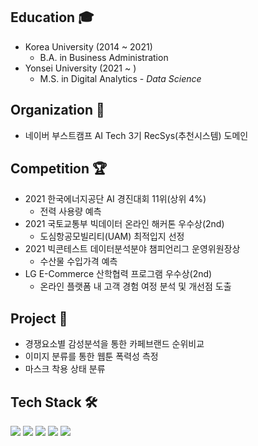 ## Education 🎓  
- Korea University (2014 ~ 2021)  
  - B.A. in Business Administration  
- Yonsei University (2021 ~ )  
  - M.S. in Digital Analytics - _Data Science_
## Organization 🙋
- 네이버 부스트캠프 AI Tech 3기 RecSys(추천시스템) 도메인
## Competition 🏆
- 2021 한국에너지공단 AI 경진대회 11위(상위 4%)
  - 전력 사용량 예측
- 2021 국토교통부 빅데이터 온라인 해커톤 우수상(2nd)
  - 도심항공모빌리티(UAM) 최적입지 선정
- 2021 빅콘테스트 데이터분석분야 챔피언리그 운영위원장상
  - 수산물 수입가격 예측
- LG E-Commerce 산학협력 프로그램 우수상(2nd)
  - 온라인 플랫폼 내 고객 경험 여정 분석 및 개선점 도출
## Project 💼
- 경쟁요소별 감성분석을 통한 카페브랜드 순위비교
- 이미지 분류를 통한 웹툰 폭력성 측정
- 마스크 착용 상태 분류
## Tech Stack 🛠️
<img src="https://img.shields.io/badge/Python-3766AB?style=flat-square&logo=Python&logoColor=white"/></a> 
<img src="https://img.shields.io/badge/R-276DC3?style=flat-square&logo=R&logoColor=white"/></a> 
<img src="https://img.shields.io/badge/Pytorch-EE4C2C?style=flat-square&logo=Pytorch&logoColor=white"/></a> 
<img src="https://img.shields.io/badge/TensorFlow-FF6F00?style=flat-square&logo=TensorFlow&logoColor=white"/></a> 
<img src="https://img.shields.io/badge/Keras-D00000?style=flat-square&logo=Keras&logoColor=white"/></a> 
